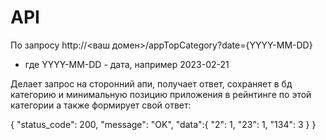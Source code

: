 # API

По запросу http://<ваш домен>/appTopCategory?date={YYYY-MM-DD}
  - где YYYY-MM-DD - дата, например 2023-02-21

Делает запрос на сторонний апи, получает ответ, сохраняет в бд категорию и минимальную позицию приложения в рейнтинге по этой категории 
а также формирует свой ответ:

{
  "status_code": 200,
  "message": "OK",
  "data":{
    "2": 1,
    "23": 1,
    "134": 3
  }
}